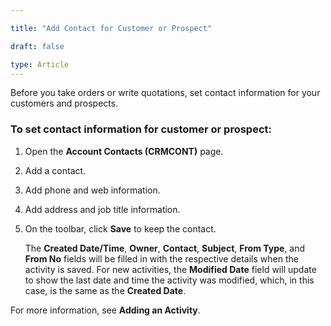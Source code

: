 ```yaml
---

title: "Add Contact for Customer or Prospect"  

draft: false 

type: Article
---
```



Before you take orders or write quotations, set contact information for your customers and prospects.

### To set contact information for customer or prospect:

1. Open the **Account Contacts (CRMCONT)** page.  
2. Add a contact.  
3. Add phone and web information.  
4. Add address and job title information.  
5. On the toolbar, click **Save** to keep the contact.  

   The **Created Date/Time**, **Owner**, **Contact**, **Subject**, **From Type**, and **From No** fields will be filled in with the respective details when the activity is saved. For new activities, the **Modified Date** field will update to show the last date and time the activity was modified, which, in this case, is the same as the **Created Date**.  

For more information, see **Adding an Activity**.
